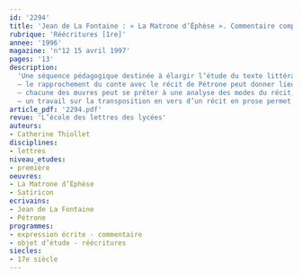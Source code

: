 ```yaml
---
id: '2294'
title: 'Jean de La Fontaine : « La Matrone d’Éphèse ». Commentaire composé '
rubrique: 'Réécritures [1re]'
annee: '1996'
magazine: 'n°12 15 avril 1997'
pages: '13'
description: 
  'Une séquence pédagogique destinée à élargir l’étude du texte littéraire vers des objectifs culturels :
  – le rapprochement du conte avec le récit de Pétrone peut donner lieu à une initiation à l’intertextualité ;
  – chacune des œuvres peut se prêter à une analyse des modes du récit, étude des temps de la narration, insertion des différents discours, place et fonction du conteur ;
  – un travail sur la transposition en vers d’un récit en prose permet de souligner les libertés prises par La Fontaine avec son modèle et les différents effets ajoutés par le poète.'
article_pdf: '2294.pdf'
revue: 'L’école des lettres des lycées'
auteurs:
- Catherine Thiollet
disciplines:
- lettres
niveau_etudes:
- première
oeuvres:
- La Matrone d’Éphèse
- Satiricon
ecrivains:
- Jean de La Fontaine
- Pétrone
programmes:
- expression écrite - commentaire
- objet d’étude - réécritures
siecles:
- 17e siècle
---
```

